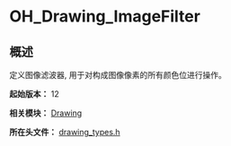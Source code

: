 # OH_Drawing_ImageFilter
<!--Kit: ArkGraphics 2D-->
<!--Subsystem: Graphics-->
<!--Owner: @hangmengxin-->
<!--Designer: @wangyanglan-->
<!--Tester: @nobuggers-->
<!--Adviser: @ge-yafang-->

## 概述

定义图像滤波器, 用于对构成图像像素的所有颜色位进行操作。

**起始版本：** 12

**相关模块：** [Drawing](capi-drawing.md)

**所在头文件：** [drawing_types.h](capi-drawing-types-h.md)

